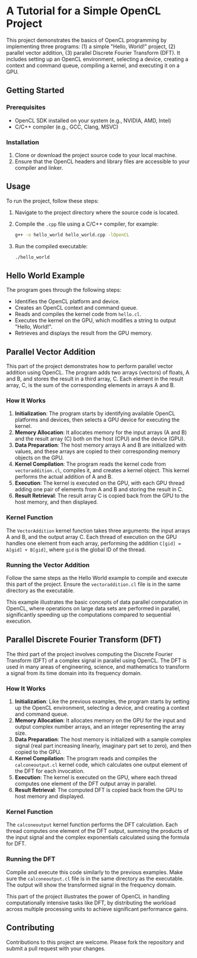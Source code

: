 # A Tutorial for a Simple OpenCL Project

This project demonstrates the basics of OpenCL programming by implementing three programs: (1) a simple "Hello, World!" project, (2) parallel vector addition, (3) parallel Discrete Fourier Transform (DFT). It includes setting up an OpenCL environment, selecting a device, creating a context and command queue, compiling a kernel, and executing it on a GPU.

## Getting Started

### Prerequisites

- OpenCL SDK installed on your system (e.g., NVIDIA, AMD, Intel)
- C/C++ compiler (e.g., GCC, Clang, MSVC)

### Installation

1. Clone or download the project source code to your local machine.
2. Ensure that the OpenCL headers and library files are accessible to your compiler and linker.

## Usage

To run the project, follow these steps:

1. Navigate to the project directory where the source code is located.
2. Compile the `.cpp` file using a C/C++ compiler, for example:

    ```sh
    g++ -o hello_world hello_world.cpp -lOpenCL
    ```

3. Run the compiled executable:

    ```sh
    ./hello_world
    ```

## Hello World Example

The program goes through the following steps:

- Identifies the OpenCL platform and device.
- Creates an OpenCL context and command queue.
- Reads and compiles the kernel code from `hello.cl`.
- Executes the kernel on the GPU, which modifies a string to output "Hello, World!".
- Retrieves and displays the result from the GPU memory.

## Parallel Vector Addition

This part of the project demonstrates how to perform parallel vector addition using OpenCL. The program adds two arrays (vectors) of floats, A and B, and stores the result in a third array, C. Each element in the result array, C, is the sum of the corresponding elements in arrays A and B.

### How It Works

1. **Initialization**: The program starts by identifying available OpenCL platforms and devices, then selects a GPU device for executing the kernel.
2. **Memory Allocation**: It allocates memory for the input arrays (A and B) and the result array (C) both on the host (CPU) and the device (GPU).
3. **Data Preparation**: The host memory arrays A and B are initialized with values, and these arrays are copied to their corresponding memory objects on the GPU.
4. **Kernel Compilation**: The program reads the kernel code from `vectoraddition.cl`, compiles it, and creates a kernel object. This kernel performs the actual addition of A and B.
5. **Execution**: The kernel is executed on the GPU, with each GPU thread adding one pair of elements from A and B and storing the result in C.
6. **Result Retrieval**: The result array C is copied back from the GPU to the host memory, and then displayed.

### Kernel Function

The `VectorAddition` kernel function takes three arguments: the input arrays A and B, and the output array C. Each thread of execution on the GPU handles one element from each array, performing the addition `C[gid] = A[gid] + B[gid]`, where `gid` is the global ID of the thread.

### Running the Vector Addition

Follow the same steps as the Hello World example to compile and execute this part of the project. Ensure the `vectoraddition.cl` file is in the same directory as the executable.

This example illustrates the basic concepts of data parallel computation in OpenCL, where operations on large data sets are performed in parallel, significantly speeding up the computations compared to sequential execution.


## Parallel Discrete Fourier Transform (DFT)

The third part of the project involves computing the Discrete Fourier Transform (DFT) of a complex signal in parallel using OpenCL. The DFT is used in many areas of engineering, science, and mathematics to transform a signal from its time domain into its frequency domain.

### How It Works

1. **Initialization**: Like the previous examples, the program starts by setting up the OpenCL environment, selecting a device, and creating a context and command queue.
2. **Memory Allocation**: It allocates memory on the GPU for the input and output complex number arrays, and an integer representing the array size.
3. **Data Preparation**: The host memory is initialized with a sample complex signal (real part increasing linearly, imaginary part set to zero), and then copied to the GPU.
4. **Kernel Compilation**: The program reads and compiles the `calconeoutput.cl` kernel code, which calculates one output element of the DFT for each invocation.
5. **Execution**: The kernel is executed on the GPU, where each thread computes one element of the DFT output array in parallel.
6. **Result Retrieval**: The computed DFT is copied back from the GPU to host memory and displayed.

### Kernel Function

The `calconeoutput` kernel function performs the DFT calculation. Each thread computes one element of the DFT output, summing the products of the input signal and the complex exponentials calculated using the formula for DFT.

### Running the DFT

Compile and execute this code similarly to the previous examples. Make sure the `calconeoutput.cl` file is in the same directory as the executable. The output will show the transformed signal in the frequency domain.

This part of the project illustrates the power of OpenCL in handling computationally intensive tasks like DFT, by distributing the workload across multiple processing units to achieve significant performance gains.




## Contributing

Contributions to this project are welcome. Please fork the repository and submit a pull request with your changes.
